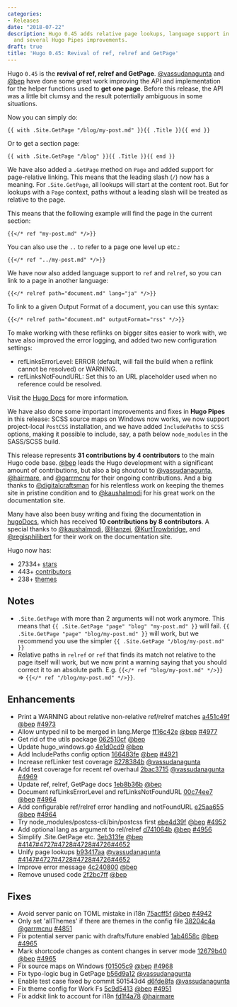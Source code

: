 ```yaml
---
categories:
- Releases
date: "2018-07-22"
description: Hugo 0.45 adds relative page lookups, language support in ref/relref
  and several Hugo Pipes improvements.
draft: true
title: 'Hugo 0.45: Revival of ref, relref and GetPage'
---
```


	
Hugo `0.45` is the **revival of ref, relref and GetPage**. [@vassudanagunta](https://github.com/vassudanagunta) and [@bep](https://github.com/bep) have done some great work improving the API and implementation for the helper functions used to **get one page**. Before this release, the API was a little bit clumsy and the result potentially ambiguous in some situations.

Now you can simply do:

```go-html-template
{{ with .Site.GetPage "/blog/my-post.md" }}{{ .Title }}{{ end }}
```

Or to get a section page:


```go-html-template
{{ with .Site.GetPage "/blog" }}{{ .Title }}{{ end }}
```

We have also added a `.GetPage` method on `Page` and added support for page-relative linking. This means that the leading slash (`/`) now has a meaning. For `.Site.GetPage`, all lookups will start at the content root. But for lookups with a `Page` context, paths without a leading slash will be treated as relative to the page.

This means that the following example will find the page in the current section:

```go-html-template
{{</* ref "my-post.md" */>}}
```

You can also use the `..` to refer to a page one level up etc.:

```go-html-template
{{</* ref "../my-post.md" */>}}
```

We have now also added language support to `ref` and `relref`, so you can link to a page in another language:

```go-html-template
{{</* relref path="document.md" lang="ja" */>}}
```

To link to a given Output Format of a document, you can use this syntax:

```go-html-template
{{</* relref path="document.md" outputFormat="rss" */>}}
```

To make working with these reflinks on bigger sites easier to work with, we have also improved the error logging, and added two new configuration settings:

* refLinksErrorLevel: ERROR (default, will fail the build when a reflink cannot be resolved) or WARNING.
* refLinksNotFoundURL: Set this to an URL placeholder used when no reference could be resolved.

Visit the [Hugo Docs](https://gohugo.io/content-management/cross-references) for more information.

We have also done some important improvements and fixes in **Hugo Pipes** in this release: SCSS source maps on Windows now works, we now support project-local `PostCSS` installation, and we have added `IncludePaths` to `SCSS` options, making it possible to include, say, a path below `node_modules` in the SASS/SCSS build.

This release represents **31 contributions by 4 contributors** to the main Hugo code base.
[@bep](https://github.com/bep) leads the Hugo development with a significant amount of contributions, but also a big shoutout to [@vassudanagunta](https://github.com/vassudanagunta), [@hairmare](https://github.com/hairmare), and [@garrmcnu](https://github.com/garrmcnu) for their ongoing contributions.
And a big thanks to [@digitalcraftsman](https://github.com/digitalcraftsman) for his relentless work on keeping the themes site in pristine condition and to [@kaushalmodi](https://github.com/kaushalmodi) for his great work on the documentation site.

Many have also been busy writing and fixing the documentation in [hugoDocs](https://github.com/gohugoio/hugoDocs), 
which has received **10 contributions by 8 contributors**. A special thanks to [@kaushalmodi](https://github.com/kaushalmodi), [@Hanzei](https://github.com/Hanzei), [@KurtTrowbridge](https://github.com/KurtTrowbridge), and [@regisphilibert](https://github.com/regisphilibert) for their work on the documentation site.


Hugo now has:

* 27334+ [stars](https://github.com/gohugoio/hugo/stargazers)
* 443+ [contributors](https://github.com/gohugoio/hugo/graphs/contributors)
* 238+ [themes](http://themes.gohugo.io/)

## Notes
* `.Site.GetPage` with more than 2 arguments will not work anymore. This means that `{{ .Site.GetPage "page" "blog" "my-post.md" }}` will fail. `{{ .Site.GetPage "page" "blog/my-post.md" }}` will work, but we recommend you use the simpler `{{ .Site.GetPage "/blog/my-post.md" }}`
* Relative paths in `relref` or `ref` that finds its match not relative to the page itself will work, but we now print a warning saying that you should correct it to an absolute path. E.g. `{{</* ref "blog/my-post.md" */>}}` => `{{</* ref "/blog/my-post.md" */>}}`.

## Enhancements

* Print a WARNING about relative non-relative ref/relref matches [a451c49f](https://github.com/gohugoio/hugo/commit/a451c49fde1da6e2cc436a2b7d383ee772b1f893) [@bep](https://github.com/bep) [#4973](https://github.com/gohugoio/hugo/issues/4973)
* Allow untyped nil to be merged in lang.Merge [ff16c42e](https://github.com/gohugoio/hugo/commit/ff16c42ed0965e1c8acf6e6a6dcda3ea50c107f2) [@bep](https://github.com/bep) [#4977](https://github.com/gohugoio/hugo/issues/4977)
* Get rid of the utils package [062510cf](https://github.com/gohugoio/hugo/commit/062510cf1f7b79aed2efe88c5b9340d009bdec0e) [@bep](https://github.com/bep) 
* Update hugo_windows.go [4e1d0cd9](https://github.com/gohugoio/hugo/commit/4e1d0cd9f1d43d133d669a019a84117cadd41955) [@bep](https://github.com/bep) 
* Add IncludePaths config option [166483fe](https://github.com/gohugoio/hugo/commit/166483fe1227b0c59c6b4d88cfdfaf7d7b0d79c5) [@bep](https://github.com/bep) [#4921](https://github.com/gohugoio/hugo/issues/4921)
* Increase refLinker test coverage [8278384b](https://github.com/gohugoio/hugo/commit/8278384b9680cfdcecef9c668638ad483012857f) [@vassudanagunta](https://github.com/vassudanagunta) 
* Add test coverage for recent ref overhaul [2bac3715](https://github.com/gohugoio/hugo/commit/2bac3715448e90e197ada7cc73c87f696c19def6) [@vassudanagunta](https://github.com/vassudanagunta) [#4969](https://github.com/gohugoio/hugo/issues/4969)
* Update ref, relref, GetPage docs [1eb8b36b](https://github.com/gohugoio/hugo/commit/1eb8b36b3802e72bc2c16965461ef1899bb073b3) [@bep](https://github.com/bep) 
* Document refLinksErrorLevel and refLinksNotFoundURL [00c74ee7](https://github.com/gohugoio/hugo/commit/00c74ee7ffae71fd5f47d555160354a775e26151) [@bep](https://github.com/bep) [#4964](https://github.com/gohugoio/hugo/issues/4964)
* Add configurable ref/relref error handling and notFoundURL [e25aa655](https://github.com/gohugoio/hugo/commit/e25aa655f4227ac064be5fe770d517a80acd46b2) [@bep](https://github.com/bep) [#4964](https://github.com/gohugoio/hugo/issues/4964)
* Try node_modules/postcss-cli/bin/postcss first [ebe4d39f](https://github.com/gohugoio/hugo/commit/ebe4d39f175f73e4f130972cb3d74ef0af5d5761) [@bep](https://github.com/bep) [#4952](https://github.com/gohugoio/hugo/issues/4952)
* Add optional lang as argument to rel/relref [d741064b](https://github.com/gohugoio/hugo/commit/d741064bebe2f4663a7ba12556dccc3dffe08629) [@bep](https://github.com/bep) [#4956](https://github.com/gohugoio/hugo/issues/4956)
* Simplify .Site.GetPage etc. [3eb313fe](https://github.com/gohugoio/hugo/commit/3eb313fef495a39731dafa6bddbf77760090230d) [@bep](https://github.com/bep) [#4147](https://github.com/gohugoio/hugo/issues/4147)[#4727](https://github.com/gohugoio/hugo/issues/4727)[#4728](https://github.com/gohugoio/hugo/issues/4728)[#4728](https://github.com/gohugoio/hugo/issues/4728)[#4726](https://github.com/gohugoio/hugo/issues/4726)[#4652](https://github.com/gohugoio/hugo/issues/4652)
* Unify page lookups [b93417aa](https://github.com/gohugoio/hugo/commit/b93417aa1d3d38a9e56bad25937e0e638a113faf) [@vassudanagunta](https://github.com/vassudanagunta) [#4147](https://github.com/gohugoio/hugo/issues/4147)[#4727](https://github.com/gohugoio/hugo/issues/4727)[#4728](https://github.com/gohugoio/hugo/issues/4728)[#4728](https://github.com/gohugoio/hugo/issues/4728)[#4726](https://github.com/gohugoio/hugo/issues/4726)[#4652](https://github.com/gohugoio/hugo/issues/4652)
* Improve error message [4c240800](https://github.com/gohugoio/hugo/commit/4c240800a4275244c9e0847cd6707383180f1ac3) [@bep](https://github.com/bep) 
* Remove unused code [2f2bc7ff](https://github.com/gohugoio/hugo/commit/2f2bc7ff70b90fb11580cc092ef3883bf68d8ad7) [@bep](https://github.com/bep) 

## Fixes

* Avoid server panic on TOML mistake in i18n [75acff5f](https://github.com/gohugoio/hugo/commit/75acff5f20d0d41ffa1ae20402001c7a82f077cb) [@bep](https://github.com/bep) [#4942](https://github.com/gohugoio/hugo/issues/4942)
* Only set 'allThemes' if there are themes in the config file [38204c4a](https://github.com/gohugoio/hugo/commit/38204c4ab6fa2aa2ab8bd06ddb3e07b66e5f9646) [@garrmcnu](https://github.com/garrmcnu) [#4851](https://github.com/gohugoio/hugo/issues/4851)
* Fix potential server panic with drafts/future enabled [1ab4658c](https://github.com/gohugoio/hugo/commit/1ab4658c0d5ea2927f04bd748206e5b139a6326e) [@bep](https://github.com/bep) [#4965](https://github.com/gohugoio/hugo/issues/4965)
* Mark shortcode changes as content changes in server mode [12679b40](https://github.com/gohugoio/hugo/commit/12679b408362a93a3c6159588d6291a3b7ed5548) [@bep](https://github.com/bep) [#4965](https://github.com/gohugoio/hugo/issues/4965)
* Fix source maps on Windows [f01505c9](https://github.com/gohugoio/hugo/commit/f01505c910a325acc18742ac6b3637aa01975e37) [@bep](https://github.com/bep) [#4968](https://github.com/gohugoio/hugo/issues/4968)
* Fix typo-logic bug in GetPage [b56d9a12](https://github.com/gohugoio/hugo/commit/b56d9a1294e692d096bff442e0b1fec61a8c2b0f) [@vassudanagunta](https://github.com/vassudanagunta) 
* Enable test case fixed by commit 501543d4 [d6fde8fa](https://github.com/gohugoio/hugo/commit/d6fde8fa131f3852fa98a8ec5c360e736486cf54) [@vassudanagunta](https://github.com/vassudanagunta) 
* Fix theme config for Work Fs [5c9d5413](https://github.com/gohugoio/hugo/commit/5c9d5413a4e2cc8d44a8b2d7dff04e6523ba2a29) [@bep](https://github.com/bep) [#4951](https://github.com/gohugoio/hugo/issues/4951)
* Fix addkit link to account for i18n [fd1f4a78](https://github.com/gohugoio/hugo/commit/fd1f4a7860c4b989865b47c727239cf924a52fa4) [@hairmare](https://github.com/hairmare) 
